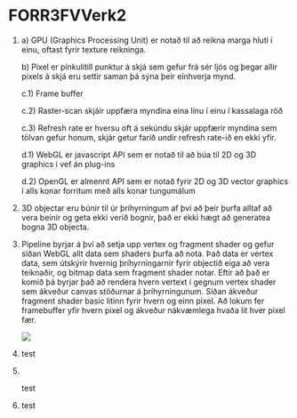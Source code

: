 # FORR3FVVerk2
<ol>
  <p>
    <li>
      <p> a) GPU (Graphics Processing Unit) er notað til að reikna marga hluti í einu, oftast fyrir texture reikninga.  </p>
      <p>b) Pixel er pínkulítill punktur á skjá sem gefur frá sér ljós og þegar allir pixels á skjá eru settir saman þá sýna þeir einhverja mynd.  </p>
      <p>c.1) Frame buffer   </p>
      <p>c.2) Raster-scan skjáir uppfæra myndina eina línu í einu í kassalaga röð  </p>
      <p>c.3) Refresh rate er hversu oft á sekúndu skjár uppfærir myndina sem tölvan gefur honum, skjár getur farið undir refresh rate-ið en ekki yfir.  </p>
      <p>d.1) WebGL er javascript API sem er notað til að búa til 2D og 3D graphics í vef án plug-ins  </p>
      <p>d.2) OpenGL er almennt API sem er notað fyrir 2D og 3D vector graphics í alls konar forritum með alls konar tungumálum    </p>
      </li>
    </p>
  <p>  
  <li>
    3D objectar eru búnir til úr þríhyrningum af því að þeir þurfa alltaf að vera beinir og geta ekki verið bognir, það er ekki hægt að generatea bogna 3D objecta.
  </li>
  </p>

  <li>
    <div>
      Pipeline byrjar á því að setja upp vertex og fragment shader og gefur síðan WebGL allt data sem shaders þurfa að nota. Það data er vertex data, sem útskýrir hvernig þríhyrningarnir fyrir objectið eiga að vera teiknaðir, og bitmap data sem fragment shader notar. Eftir að það er komið þá byrjar það að rendera hvern vertext í gegnum vertex shader sem ákveður canvas stöðurnar á þríhyrningunum. Síðan ákveður fragment shader basic litinn fyrir hvern og einn pixel. Að lokum fer framebuffer yfir hvern pixel og ákveður nákvæmlega hvaða lit hver pixel fær.
      <p></p>
      <img src="http://blog.mozilla.org/hacks/files/2013/04/webgl-pipeline.png">
    </div>
  </li>
    
  <li>   
    <p>
      test
    </p>
  </li>

  <li>
  </li>
    <p>
      test
    </p>
  <li>
    <p>
      test
    </p>
  </li>
</ol>
